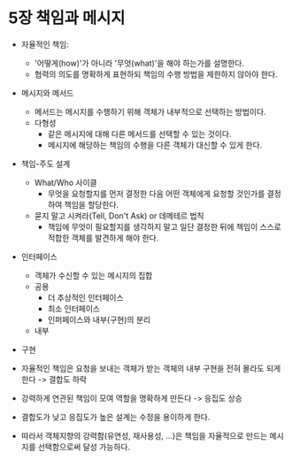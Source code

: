 # 5장 책임과 메시지

+ 자율적인 책임:
    + '어떻게(how)'가 아니라 '무엇(what)'을 해야 하는가를 설명한다.
    + 협력의 의도를 명확하게 표현하되 책임의 수행 방법을 제한하지 않아야 한다.

+ 메시지와 메서드
    + 메서드는 메시지를 수행하기 위해 객체가 내부적으로 선택하는 방법이다.
    + 다형성
      + 같은 메시지에 대해 다른 메서드를 선택할 수 있는 것이다.
      + 메시지에 해당하는 책임의 수행을 다른 객체가 대신할 수 있게 한다. 

+ 책임-주도 설계
    + What/Who 사이클
      + 무엇을 요청할지를 먼저 결정한 다음 어떤 객체에게 요청할 것인가를 결정하여 책임을 할당한다.
    + 묻지 말고 시켜라(Tell, Don't Ask) or 데메테르 법칙
      + 책임에 무엇이 필요할지를 생각하지 말고 일단 결정한 뒤에 책임이 스스로 적합한 객체를 발견하게 해야 한다.
        
+ 인터페이스
    + 객체가 수신할 수 있는 메시지의 집합
    + 공용
      + 더 추상적인 인터페이스
      + 최소 인터페이스
      + 인퍼페이스와 내부(구현)의 분리
    + 내부
+ 구현

+ 자율적인 책임은 요청을 보내는 객체가 받는 객체의 내부 구현을 전혀 몰라도 되게 한다 -> 결합도 하락
+ 강력하게 연관된 책임이 모여 역할을 명확하게 만든다 -> 응집도 상승
+ 결합도가 낮고 응집도가 높은 설계는 수정을 용이하게 한다.
+ 따라서 객체지향의 강력함(유연성, 재사용성, ...)은 책임을 자율적으로 만드는 메시지를 선택함으로써 달성 가능하다.

